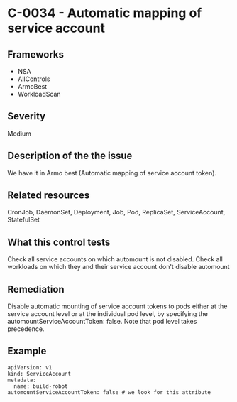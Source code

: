# C-0034 - Automatic mapping of service account

## Frameworks
* NSA
* AllControls
* ArmoBest
* WorkloadScan
 
## Severity
Medium

## Description of the the issue
We have it in Armo best (Automatic mapping of service account token).
 
## Related resources
CronJob, DaemonSet, Deployment, Job, Pod, ReplicaSet, ServiceAccount, StatefulSet
 
## What this control tests 
Check all service accounts on which automount is not disabled.  Check all workloads on which they and their service account don't disable automount 
 
## Remediation
Disable automatic mounting of service account tokens to pods either at the service account level or at the individual pod level, by specifying the automountServiceAccountToken: false. Note that pod level takes precedence.
 
## Example
```
apiVersion: v1
kind: ServiceAccount
metadata:
  name: build-robot
automountServiceAccountToken: false # we look for this attribute
```
